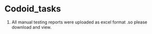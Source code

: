 # Codoid_tasks

  1. All manual testing reports were uploaded as excel format .so please download and view.

